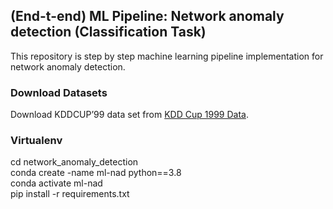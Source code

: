 ## (End-t-end) ML Pipeline: Network anomaly detection (Classification Task)

This repository is step by step  machine learning pipeline implementation for network anomaly detection.

### Download Datasets 
Download KDDCUP’99 data set from [KDD Cup 1999 Data](https://www.kaggle.com/datasets/galaxyh/kdd-cup-1999-data).


### Virtualenv 
cd network_anomaly_detection<br />
conda create -name ml-nad python==3.8<br />
conda activate ml-nad<br />
pip install -r requirements.txt<br />




